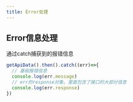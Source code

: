```yaml
---
title: Error处理
---
```


## Error信息处理

通过catch捕获到的报错信息

```typescript
getApiData().then().catch((err)=>{
  // 基础报错信息
  console.log(err.message)
  // err的response对象。里面包含了接口的大部分信息
  console.log(err.response)
})
```

